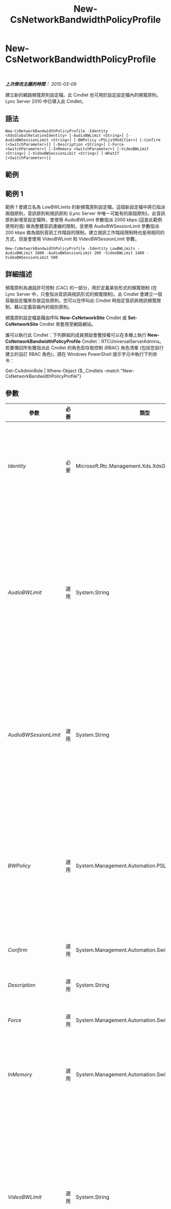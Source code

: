 ﻿---
title: New-CsNetworkBandwidthPolicyProfile
TOCTitle: New-CsNetworkBandwidthPolicyProfile
ms:assetid: 84940891-37a6-45fc-972d-05b95aa71ba9
ms:mtpsurl: https://technet.microsoft.com/zh-tw/library/Gg398675(v=OCS.15)
ms:contentKeyID: 49291539
ms.date: 08/10/2015
mtps_version: v=OCS.15
ms.translationtype: HT
---

# New-CsNetworkBandwidthPolicyProfile

 

_**上次修改主題的時間：** 2015-03-09_

建立新的網路頻寬原則設定檔。此 Cmdlet 也可用於設定設定檔內的頻寬原則。Lync Server 2010 中已導入此 Cmdlet。

## 語法

    New-CsNetworkBandwidthPolicyProfile -Identity <XdsGlobalRelativeIdentity> [-AudioBWLimit <String>] [-AudioBWSessionLimit <String>] [-BWPolicy <PSListModifier>] [-Confirm [<SwitchParameter>]] [-Description <String>] [-Force <SwitchParameter>] [-InMemory <SwitchParameter>] [-VideoBWLimit <String>] [-VideoBWSessionLimit <String>] [-WhatIf [<SwitchParameter>]]

## 範例

## 範例 1

範例 1 會建立名為 LowBWLimits 的新頻寬原則設定檔。這個新設定檔中將已指派兩個原則，音訊原則和視訊原則 (Lync Server 中唯一可能有的兩個原則)。此音訊原則新增至設定檔時，會使用 AudioBWLimit 參數指派 2000 kbps (這是此範例使用的值) 做為整體音訊連線的限制，並使用 AudioBWSessionLimit 參數指派 200 kbps 做為個別音訊工作階段的限制。建立視訊工作階段限制時也是用相同的方式，但是會使用 VideoBWLimit 和 VideoBWSessionLimit 參數。

    New-CsNetworkBandwidthPolicyProfile -Identity LowBWLimits -AudioBWLimit 2000 -AudioBWSessionLimit 200 -VideoBWLimit 1400 -VideoBWSessionLimit 500

## 詳細描述

頻寬原則為通話許可控制 (CAC) 的一部分，用於定義某些形式的頻寬限制 (在 Lync Server 中，只會指派音訊與視訊形式的頻寬限制)。此 Cmdlet 會建立一個容器設定檔來存放這些原則。您可以在呼叫此 Cmdlet 時指定音訊與視訊頻寬限制，藉以定義容器內的個別原則。

頻寬原則設定檔是藉由呼叫 **New-CsNetworkSite** Cmdlet 或 **Set-CsNetworkSite** Cmdlet 來套用至網路網站。

誰可以執行此 Cmdlet：下列群組的成員預設會獲授權可以在本機上執行 **New-CsNetworkBandwidthPolicyProfile** Cmdlet：RTCUniversalServerAdmins。若要傳回所有獲指派此 Cmdlet 的角色型存取控制 (RBAC) 角色清單 (包括您自行建立的自訂 RBAC 角色)，請在 Windows PowerShell 提示字元中執行下列命令：

Get-CsAdminRole | Where-Object {$\_.Cmdlets –match "New-CsNetworkBandwidthPolicyProfile"}

## 參數


<table>
<colgroup>
<col style="width: 25%" />
<col style="width: 25%" />
<col style="width: 25%" />
<col style="width: 25%" />
</colgroup>
<thead>
<tr class="header">
<th>參數</th>
<th>必要</th>
<th>類型</th>
<th>說明</th>
</tr>
</thead>
<tbody>
<tr class="odd">
<td><p><em>Identity</em></p></td>
<td><p>必要</p></td>
<td><p>Microsoft.Rtc.Management.Xds.XdsGlobalRelativeIdentity</p></td>
<td><p>原則的唯一識別字串值。所有的頻寬原則設定檔都是在全域範圍建立。因此，建立新的頻寬原則設定檔時，基於範圍已經暗定的緣故，您只需要指定唯一的名稱。請注意，這個值也會填入到設定檔的 BWPolicyProfileID 屬性。</p></td>
</tr>
<tr class="even">
<td><p><em>AudioBWLimit</em></p></td>
<td><p>選用</p></td>
<td><p>System.String</p></td>
<td><p>配置給所有音訊連線的最大頻寬量。如果單一音訊工作階段會導致超出音訊頻寬限制，則不會允許啟動該工作階段。</p>
<p>以 kbps 為單位傳送。例如，數值 1000 表示 1000 kbps。</p>
<p>如果您提供值給此參數，則無法提供值給 BWPolicy 參數。</p>
<p>預設值：如果您將值提供給 AudioBWSessionLimit 參數但未提供給 AudioBWLimit，AudioBWLimit 會使用預設值 0。</p></td>
</tr>
<tr class="odd">
<td><p><em>AudioBWSessionLimit</em></p></td>
<td><p>選用</p></td>
<td><p>System.String</p></td>
<td><p>每個音訊工作階段所配置的最大頻寬量。以 kbps 為單位傳送。值必須為 40 或更大。</p>
<p>如果您提供值給此參數，則無法提供值給 BWPolicy 參數。</p>
<p>預設值：如果您將值提供給 AudioBWLimit 參數但未提供給 AudioBWSessionLimit，AudioBWSessionLimit 會使用預設值 175。</p></td>
</tr>
<tr class="even">
<td><p><em>BWPolicy</em></p></td>
<td><p>選用</p></td>
<td><p>System.Management.Automation.PSListModifier</p></td>
<td><p>包含頻寬原則設定檔的物件清單。清單中的每一個物件都是由頻寬模式 (音訊或視訊)、頻寬限制和頻寬工作階段限制組成。</p>
<p>如果您提供值給此參數，則無法提供值給 AudioBWLimit、AudioBWSessionLimit、VideoBWLimit 或 VideoBWSessionLimit 參數。</p>
<p>清單中的物件是呼叫 <strong>New-CsNetworkBWPolicy</strong> Cmdlet 來建立的。</p></td>
</tr>
<tr class="odd">
<td><p><em>Confirm</em></p></td>
<td><p>選用</p></td>
<td><p>System.Management.Automation.SwitchParameter</p></td>
<td><p>在執行命令前先提示確認。</p></td>
</tr>
<tr class="even">
<td><p><em>Description</em></p></td>
<td><p>選用</p></td>
<td><p>System.String</p></td>
<td><p>頻寬原則設定檔的描述。例如，您可以使用此參數來闡明期望的設定檔用法。</p></td>
</tr>
<tr class="odd">
<td><p><em>Force</em></p></td>
<td><p>選用</p></td>
<td><p>System.Management.Automation.SwitchParameter</p></td>
<td><p>隱藏變更前所顯示的確認提示。</p></td>
</tr>
<tr class="even">
<td><p><em>InMemory</em></p></td>
<td><p>選用</p></td>
<td><p>System.Management.Automation.SwitchParameter</p></td>
<td><p>建立物件參照但不實際將該物件認可為永久變更。如果您會將這個利用此參數呼叫之 Cmdlet 的輸出指派給變數，可以變更物件參照的屬性，然後呼叫與此 Cmdlet 配對的 Set- Cmdlet，認可這些變更。</p></td>
</tr>
<tr class="odd">
<td><p><em>VideoBWLimit</em></p></td>
<td><p>選用</p></td>
<td><p>System.String</p></td>
<td><p>配置給所有視訊連線的最大頻寬量。如果單一視訊工作階段會導致超出視訊頻寬限制，則不會允許啟動該工作階段。</p>
<p>以 kbps 為單位傳送。例如，數值 1000 表示 1000 kbps。</p>
<p>如果您提供值給此參數，則無法提供值給 BWPolicy 參數。</p>
<p>預設值：如果您將值提供給 VideoBWSessionLimit 參數但未提供給 VideoBWLimit，VideoBWLimit 會使用預設值 0。</p></td>
</tr>
<tr class="even">
<td><p><em>VideoBWSessionLimit</em></p></td>
<td><p>選用</p></td>
<td><p>System.String</p></td>
<td><p>每個視訊工作階段所配置的最大頻寬量。以 kbps 為單位傳送。值必須為 100 或更大。</p>
<p>如果您提供值給此參數，則無法提供值給 BWPolicy 參數。</p>
<p>預設值：如果您將值提供給 VideoBWLimit 參數但未提供給 VideoBWSessionLimit，VideoBWSessionLimit 會使用預設值 700。</p></td>
</tr>
<tr class="odd">
<td><p><em>WhatIf</em></p></td>
<td><p>選用</p></td>
<td><p>System.Management.Automation.SwitchParameter</p></td>
<td><p>說明執行命令時若不實際執行命令的後果。</p></td>
</tr>
</tbody>
</table>


## 輸入類型

無。

## 傳回類型

建立 Microsoft.Rtc.Management.WritableConfig.Settings.NetworkConfiguration.BWPolicyProfileType 類型的物件。

## 請參閱

#### 其他資源

[Remove-CsNetworkBandwidthPolicyProfile](remove-csnetworkbandwidthpolicyprofile.md)  
[Set-CsNetworkBandwidthPolicyProfile](set-csnetworkbandwidthpolicyprofile.md)  
[Get-CsNetworkBandwidthPolicyProfile](get-csnetworkbandwidthpolicyprofile.md)  
[New-CsNetworkBWPolicy](new-csnetworkbwpolicy.md)

